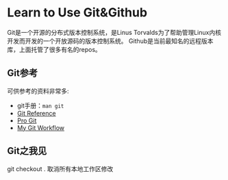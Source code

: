 Learn to Use Git&Github
======================

Git是一个开源的分布式版本控制系统，是Linus Torvalds为了帮助管理Linux内核开发而开发的一个开放源码的版本控制系统。
Github是当前最知名的远程版本库，上面托管了很多有名的repos。

## Git参考

可供参考的资料非常多:

* git手册：`man git`
* [Git Reference](http://gitref.org)
* [Pro Git](https://github.com/progit/progit)
* [My Git Workflow](http://osteele.com/posts/2008/05/my-git-workflow)

## Git之我见
git checkout . 取消所有本地工作区修改
